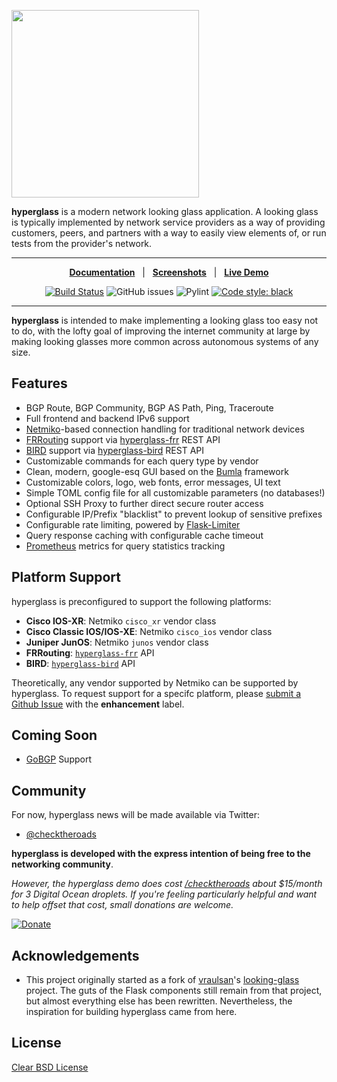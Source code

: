 <img src="logo.png" width=300></img>

**hyperglass** is a modern network looking glass application. A looking glass is typically implemented by network service providers as a way of providing customers, peers, and partners with a way to easily view elements of, or run tests from the provider's network.

<hr>

<div align="center">

[**Documentation**](https://hyperglass.readthedocs.io)&nbsp;&nbsp;&nbsp;|&nbsp;&nbsp;&nbsp;[**Screenshots**](https://hyperglass.readthedocs.io/en/latest/screenshots/)&nbsp;&nbsp;&nbsp;|&nbsp;&nbsp;&nbsp;[**Live Demo**](https://hyperglass.allroads.io/)

[![Build Status](https://travis-ci.org/checktheroads/hyperglass.svg?branch=master)](https://travis-ci.org/checktheroads/hyperglass)
![GitHub issues](https://img.shields.io/github/issues/checktheroads/hyperglass.svg)
![Pylint](https://raw.githubusercontent.com/checktheroads/hyperglass/master/pylint.svg?sanitize=true)
[![Code style: black](https://img.shields.io/badge/code%20style-black-000000.svg)](https://github.com/ambv/black)

</div>

<hr>

**hyperglass** is intended to make implementing a looking glass too easy not to do, with the lofty goal of improving the internet community at large by making looking glasses more common across autonomous systems of any size.

## Features

-   BGP Route, BGP Community, BGP AS Path, Ping, Traceroute
-   Full frontend and backend IPv6 support
-   [Netmiko](https://github.com/ktbyers/netmiko)-based connection handling for traditional network devices
-   [FRRouting](https://frrouting.org/) support via [hyperglass-frr](https://github.com/checktheroads/hyperglass-frr) REST API
-   [BIRD](https://bird.network.cz/) support via [hyperglass-bird](https://github.com/checktheroads/hyperglass-bird) REST API
-   Customizable commands for each query type by vendor
-   Clean, modern, google-esq GUI based on the [Bumla](https://bulma.io) framework
-   Customizable colors, logo, web fonts, error messages, UI text
-   Simple TOML config file for all customizable parameters (no databases!)
-   Optional SSH Proxy to further direct secure router access
-   Configurable IP/Prefix "blacklist" to prevent lookup of sensitive prefixes
-   Configurable rate limiting, powered by [Flask-Limiter](https://github.com/alisaifee/flask-limiter)
-   Query response caching with configurable cache timeout
-   [Prometheus](https://prometheus.io/) metrics for query statistics tracking

## Platform Support

hyperglass is preconfigured to support the following platforms:

-   **Cisco IOS-XR**: Netmiko `cisco_xr` vendor class
-   **Cisco Classic IOS/IOS-XE**: Netmiko `cisco_ios` vendor class
-   **Juniper JunOS**: Netmiko `junos` vendor class
-   **FRRouting**: [`hyperglass-frr`](https://github.com/checktheroads/hyperglass-frr) API
-   **BIRD**: [`hyperglass-bird`](https://github.com/checktheroads/hyperglass-bird) API

Theoretically, any vendor supported by Netmiko can be supported by hyperglass. To request support for a specifc platform, please [submit a Github Issue](https://github.com/checktheroads/hyperglass/issues/new) with the **enhancement** label.

## Coming Soon

-   [GoBGP](https://github.com/osrg/gobgp) Support

## Community

For now, hyperglass news will be made available via Twitter:

-   [@checktheroads](https://twitter.com/checktheroads)

**hyperglass is developed with the express intention of being free to the networking community**.

*However, the hyperglass demo does cost [/checktheroads](https://github.com/checktheroads) about $15/month for 3 Digital Ocean droplets. If you're feeling particularly helpful and want to help offset that cost, small donations are welcome.*

[![Donate](https://img.shields.io/badge/Donate-blue.svg?logo=paypal)](https://www.paypal.com/cgi-bin/webscr?cmd=_s-xclick&hosted_button_id=ZQFH3BB2B5M3E&source=url)

## Acknowledgements

-   This project originally started as a fork of [vraulsan](https://github.com/vraulsan)'s [looking-glass](https://github.com/vraulsan/looking-glass) project. The guts of the Flask components still remain from that project, but almost everything else has been rewritten. Nevertheless, the inspiration for building hyperglass came from here.

## License

[Clear BSD License](https://github.com/checktheroads/hyperglass/master/LICENSE)
